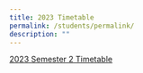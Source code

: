 ```yaml
---
title: 2023 Timetable
permalink: /students/permalink/
description: ""
---
```

[2023 Semester 2 Timetable](/files/2023/Uploads/sem2_class_timetable.pdf)